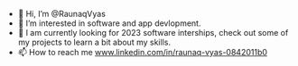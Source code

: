 - 👋 Hi, I’m @RaunaqVyas
- 👀 I’m interested in software and app devlopment.
- 🌱 I am currently looking for 2023 software interships, check out some of my projects to learn a bit about my skills.
- 📫 How to reach me www.linkedin.com/in/raunaq-vyas-0842011b0

<!---
RaunaqVyas/RaunaqVyas is a ✨ special ✨ repository because its `README.md` (this file) appears on your GitHub profile.
You can click the Preview link to take a look at your changes.
--->
